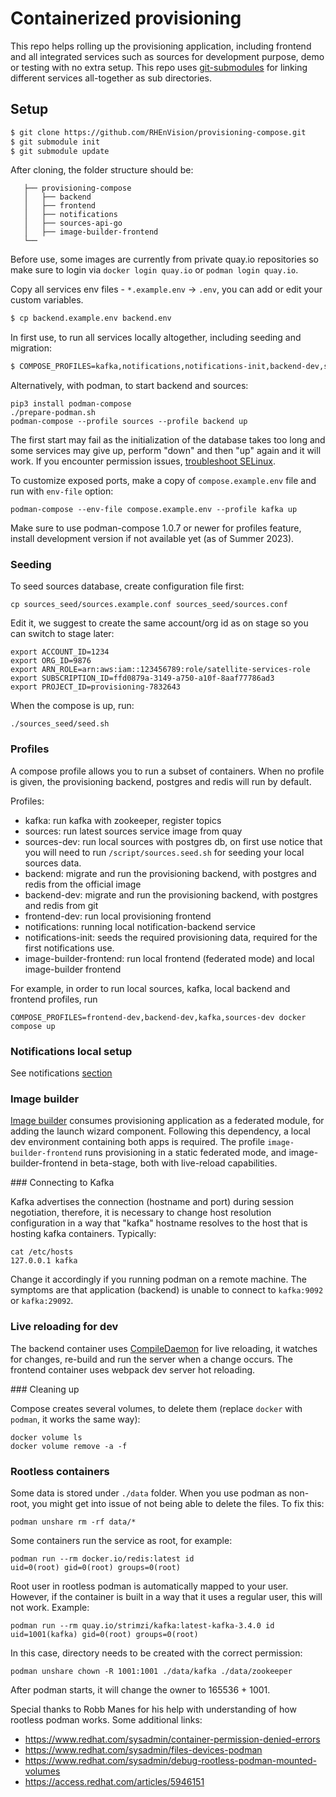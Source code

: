 # Containerized provisioning

This repo helps rolling up the provisioning application, including frontend and all integrated services such as sources for development purpose, demo or testing with no extra setup. This repo uses [git-submodules](https://github.blog/2016-02-01-working-with-submodules/) for linking different services all-together as sub directories.

## Setup

```sh
$ git clone https://github.com/RHEnVision/provisioning-compose.git
$ git submodule init
$ git submodule update
```

After cloning, the folder structure should be:
```
   ├── provisioning-compose
   │   ├── backend
   │   ├── frontend
   │   ├── notifications
   │   ├── sources-api-go
   │   ├── image-builder-frontend   
   └── 
```

Before use, some images are currently from private quay.io repositories so make sure to login via `docker login quay.io` or `podman login quay.io`.

Copy all services env files - `*.example.env` -> `.env`, you can add or edit your custom variables.

```bash
$ cp backend.example.env backend.env
```

In first use, to run all services locally altogether, including seeding and migration:

```sh
$ COMPOSE_PROFILES=kafka,notifications,notifications-init,backend-dev,sources-dev,frontend-dev docker compose up
```

Alternatively, with podman, to start backend and sources:

```
pip3 install podman-compose
./prepare-podman.sh
podman-compose --profile sources --profile backend up
```

The first start may fail as the initialization of the database takes too long and some services may give up, perform "down" and then "up" again and it will work. If you encounter permission issues, [troubleshoot SELinux](https://www.redhat.com/sysadmin/container-permission-denied-errors).

To customize exposed ports, make a copy of `compose.example.env` file and run with `env-file` option:

```
podman-compose --env-file compose.example.env --profile kafka up
```

Make sure to use podman-compose 1.0.7 or newer for profiles feature, install development version if not available yet (as of Summer 2023).

### Seeding

To seed sources database, create configuration file first:

	cp sources_seed/sources.example.conf sources_seed/sources.conf

Edit it, we suggest to create the same account/org id as on stage so you can switch to stage later:

	export ACCOUNT_ID=1234
	export ORG_ID=9876
	export ARN_ROLE=arn:aws:iam::123456789:role/satellite-services-role
	export SUBSCRIPTION_ID=ffd0879a-3149-a750-a10f-8aaf77786ad3
	export PROJECT_ID=provisioning-7832643

When the compose is up, run:

	./sources_seed/seed.sh

### Profiles

A compose profile allows you to run a subset of containers. When no profile is given, 
the provisioning backend, postgres and redis will run by default.

Profiles:
- kafka: run kafka with zookeeper, register topics
- sources: run latest sources service image from quay
- sources-dev: run local sources with postgres db, on first use notice that you will need to run `/script/sources.seed.sh` for seeding your local sources data.
- backend: migrate and run the provisioning backend, with postgres and redis from the official image
- backend-dev: migrate and run the provisioning backend, with postgres and redis from git
- frontend-dev: run local provisioning frontend
- notifications: running local notification-backend service
- notifications-init: seeds the required provisioning data, required for the first notifications use.
- image-builder-frontend: run local frontend (federated mode) and local image-builder frontend


For example, in order to run local sources, kafka, local backend and frontend profiles, run

	COMPOSE_PROFILES=frontend-dev,backend-dev,kafka,sources-dev docker compose up 

 ### Notifications local setup
 See notifications [section](/notifications_seed/README.md)

### Image builder
[Image builder](https://github.com/RedHatInsights/image-builder-frontend) consumes provisioning application as a federated module, for adding the launch wizard component.
Following this dependency, a local dev environment containing both apps is required.
The profile `image-builder-frontend` runs provisioning in a static federated mode, and image-builder-frontend
in beta-stage, both with live-reload capabilities.

### Connecting to Kafka

Kafka advertises the connection (hostname and port) during session negotiation, therefore, it is necessary to change host resolution configuration in a way that "kafka" hostname resolves to the host that is hosting kafka containers. Typically:

	cat /etc/hosts
	127.0.0.1 kafka

Change it accordingly if you running podman on a remote machine. The symptoms are that application (backend) is unable to connect to `kafka:9092` or `kafka:29092`.


### Live reloading for dev

The backend container uses [CompileDaemon](github.com/githubnemo/CompileDaemon) for live reloading, it watches for changes, re-build and run the server when a change occurs. The frontend container uses webpack dev server hot reloading.

### Cleaning up

Compose creates several volumes, to delete them (replace `docker` with `podman`, it works the same way):

	docker volume ls
	docker volume remove -a -f

### Rootless containers

Some data is stored under `./data` folder. When you use podman as non-root, you might get into issue of not being able to delete the files. To fix this:

	podman unshare rm -rf data/*

Some containers run the service as root, for example:

	podman run --rm docker.io/redis:latest id
	uid=0(root) gid=0(root) groups=0(root)

Root user in rootless podman is automatically mapped to your user. However, if the container is built in a way that it uses a regular user, this will not work. Example:

	podman run --rm quay.io/strimzi/kafka:latest-kafka-3.4.0 id
	uid=1001(kafka) gid=0(root) groups=0(root)

In this case, directory needs to be created with the correct permission:

	podman unshare chown -R 1001:1001 ./data/kafka ./data/zookeeper

After podman starts, it will change the owner to 165536 + 1001.

Special thanks to Robb Manes for his help with understanding of how rootless podman works. Some additional links:

* https://www.redhat.com/sysadmin/container-permission-denied-errors
* https://www.redhat.com/sysadmin/files-devices-podman
* https://www.redhat.com/sysadmin/debug-rootless-podman-mounted-volumes
* https://access.redhat.com/articles/5946151
